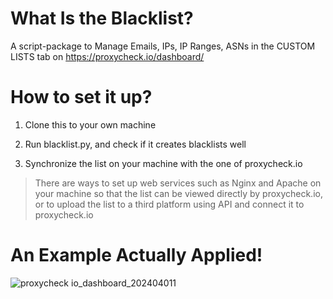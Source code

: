 # What Is the Blacklist?

A script-package to Manage Emails, IPs, IP Ranges, ASNs in the CUSTOM LISTS tab on https://proxycheck.io/dashboard/

# How to set it up?

1. Clone this to your own machine

2. Run blacklist.py, and check if it creates blacklists well

3. Synchronize the list on your machine with the one of proxycheck.io
>There are ways to set up web services such as Nginx and Apache on your machine so that the list can be viewed directly by proxycheck.io, or to upload the list to a third platform using API and connect it to proxycheck.io

# An Example Actually Applied!
![proxycheck io_dashboard_202404011](https://github.com/Supernova0417/blacklist/assets/74053211/4117db89-2139-48df-9f74-dbbfa90ebf7a)

